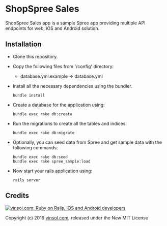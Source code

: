 ShopSpree Sales
===============

ShopSpree Sales app is a sample Spree app providing multiple API endpoints for web, iOS and Android solution.

## Installation

* Clone this repository.

* Copy the following files from '/config' directory:
  * database.yml.example => database.yml

* Install all the necessary dependencies using the bundler.

  ```
  bundle install
  ```

* Create a database for the application using:

  ```
  bundle exec rake db:create
  ```

* Run the migrations to create all the tables and indices:

  ```
  bundle exec rake db:migrate
  ```

* Optionally, you can seed data from Spree and get sample data with the following commands:

  ```
  bundle exec rake db:seed
  bundle exec rake spree_sample:load
  ```

* Now start your rails application using:

  ```
  rails server
  ```


Credits
-------

[![vinsol.com: Ruby on Rails, iOS and Android developers](http://vinsol.com/themes/vinsoldotcom-theme/images/new_img/vin_logo.png "Ruby on Rails, iOS and Android developers")](http://vinsol.com)

Copyright (c) 2016 [vinsol.com](http://vinsol.com "Ruby on Rails, iOS and Android developers"), released under the New MIT License
